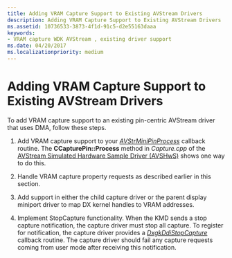 ```yaml
---
title: Adding VRAM Capture Support to Existing AVStream Drivers
description: Adding VRAM Capture Support to Existing AVStream Drivers
ms.assetid: 10736533-3873-4f1d-91c5-d2e55163daaa
keywords:
- VRAM capture WDK AVStream , existing driver support
ms.date: 04/20/2017
ms.localizationpriority: medium
---
```


# Adding VRAM Capture Support to Existing AVStream Drivers


To add VRAM capture support to an existing pin-centric AVStream driver that uses DMA, follow these steps.

1.  Add VRAM capture support to your [*AVStrMiniPinProcess*](https://msdn.microsoft.com/library/windows/hardware/ff556351) callback routine. The **CCapturePin::Process** method in *Capture.cpp* of the [AVStream Simulated Hardware Sample Driver (AVSHwS)](https://go.microsoft.com/fwlink/p/?linkid=256083) shows one way to do this.

2.  Handle VRAM capture property requests as described earlier in this section.

3.  Add support in either the child capture driver or the parent display miniport driver to map DX kernel handles to VRAM addresses.

4.  Implement StopCapture functionality. When the KMD sends a stop capture notification, the capture driver must stop all capture. To register for notification, the capture driver provides a [*DxgkDdiStopCapture*](https://msdn.microsoft.com/library/windows/hardware/ff560776) callback routine. The capture driver should fail any capture requests coming from user mode after receiving this notification.

 

 




